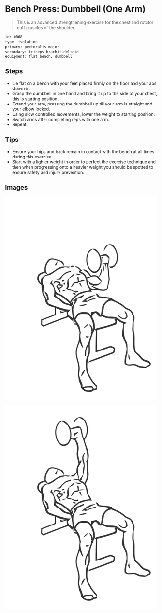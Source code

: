 # Bench Press: Dumbbell (One Arm)
> This is an advanced strengthening exercise for the chest and rotator cuff muscles of the shoulder.

``` 
id: 0068 
type: isolation 
primary: pectoralis major 
secondary: triceps brachii,deltoid 
equipment: flat bench, dumbbell 
``` 

## Steps

 - Lie flat on a bench with your feet placed firmly on the floor and your abs drawn in.
 - Grasp the dumbbell in one hand and bring it up to the side of your chest, this is starting position.
 - Extend your arm, pressing the dumbbell up till your arm is straight and your elbow locked.
 - Using slow controlled movements, lower the weight to starting position.
 - Switch arms after completing reps with one arm.
 - Repeat.

## Tips

 - Ensure your hips and back remain in contact with the bench at all times during this exercise.
 - Start with a lighter weight in order to perfect the exercise technique and then when progressing onto a heavier weight you should be spotted to ensure safety and injury prevention.

## Images

![](./../svg/0068-relaxation.svg)

![](./../svg/0068-tension.svg)
